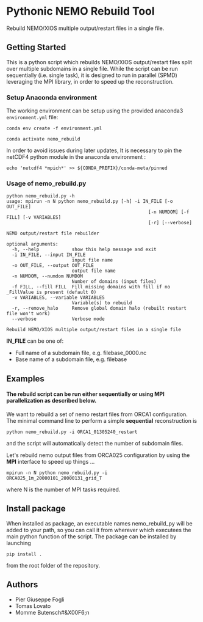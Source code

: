 Pythonic NEMO Rebuild Tool
==========================

Rebuild NEMO/XIOS multiple output/restart files in a single file.

Getting Started
---------------

This is a python script which rebuilds NEMO/XIOS output/restart files
split over multiple subdomains in a single file.
While the script can be run sequentially (i.e. single task), it is designed
to run in parallel (SPMD) leveraging the MPI library, in order to speed up
the reconstruction.

### Setup Anaconda environment

The working environment can be setup using the provided anaconda3 `environment.yml` file:
```
conda env create -f environment.yml

conda activate nemo_rebuild
```

In order to avoid issues during later updates, It is necessary to pin the netCDF4 python module in the anaconda environment :

```
echo 'netcdf4 *mpich*' >> ${CONDA_PREFIX}/conda-meta/pinned
```

### Usage of nemo\_rebuild.py

```
python nemo_rebuild.py -h
usage: mpirun -n N python nemo_rebuild.py [-h] -i IN_FILE [-o OUT_FILE]
                                                    [-n NUMDOM] [-f FILL] [-v VARIABLES]
                                                    [-r] [--verbose]

NEMO output/restart file rebuilder

optional arguments:
  -h, --help            show this help message and exit
  -i IN_FILE, --input IN_FILE
                        input file name
  -o OUT_FILE, --output OUT_FILE
                        output file name
  -n NUMDOM, --numdom NUMDOM
                        Number of domains (input files)
  -f FILL, --fill FILL  Fill missing domains with fill if no _FillValue is present (default 0)
  -v VARIABLES, --variable VARIABLES
                        Variable(s) to rebuild
  -r, --remove_halo     Remove global domain halo (rebuilt restart file won't work)
  --verbose             Verbose mode

Rebuild NEMO/XIOS multiple output/restart files in a single file
```

**IN\_FILE** can be one of:
 * Full name of a subdomain file, e.g. filebase\_0000.nc
 * Base name of a subdomain file, e.g. filebase

Examples
--------

#### The rebuild script can be run either sequentially or using MPI parallelization as described below.

We want to rebuild a set of nemo restart files from ORCA1 configuration. The minimal command line to perform a simple **sequential** reconstruction is
```
python nemo_rebuild.py -i ORCA1_01305240_restart
```
and the script will automatically detect the number of subdomain files.

Let's rebuild nemo output files from ORCA025 configuration by using the **MPI**  interface to speed up things ... 
```
mpirun -n N python nemo_rebuild.py -i ORCA025_1m_20000101_20000131_grid_T
```
where N is the number of MPI tasks required.

Install package
---------------

When installed as package, an executable names nemo_rebuild_py will be added to your path, so you can call it from wherever which executees the main python function of the script. The package can be installed by launching
```
pip install .
```
from the root folder of the repository.

Authors
-------

* Pier Giuseppe Fogli 
* Tomas Lovato
* Momme Butensch#&X00F6;n


